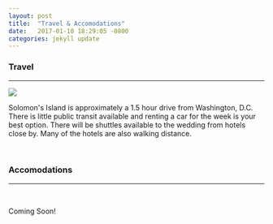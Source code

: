 ```yaml
---
layout: post
title:  "Travel & Accomodations"
date:   2017-01-10 18:29:05 -0800
categories: jekyll update
---
```

<h3>Travel</h3>
<hr>
<img src="{{ "/assets/img/solomonstravel.jpg" | prepend: site.baseurl| prepend: site.url }}">
<br>
<p>Solomon's Island is approximately a 1.5 hour drive from Washington, D.C. There is little public transit available and renting a car for the week is your best option. There will be shuttles available to the wedding from hotels close by. Many of the hotels are also walking distance.</p>
<br>

<h3>Accomodations</h3>
<hr>
<br>
<p>Coming Soon!</p>
